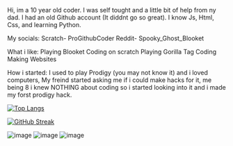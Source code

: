 Hi, im a 10 year old coder. 
I was self tought and a little bit of help from ny dad.
I had an old Github account (It diddnt go so great).
I know Js, Html, Css, and learning Python.

My socials:
Scratch- ProGithubCoder
Reddit- Spooky_Ghost_Blooket

What i like:
Playing Blooket
Coding on scratch
Playing Gorilla Tag
Coding
Making Websites

How i started:
I used to play Prodigy (you may not know it) and i loved computers, My freind started asking me if i could make hacks for it, me being 8 i knew NOTHING about coding so i
started looking into it and i made my forst prodigy hack.












[![Top Langs](https://github-readme-stats.vercel.app/api/top-langs/?username=UsefullCoder)](https://github.com/anuraghazra/github-readme-stats)














[![GitHub Streak](https://streak-stats.demolab.com/?user=UsefullCoder)](https://git.io/streak-stats)



![image](https://user-images.githubusercontent.com/125095252/218858083-878a5748-99bc-4e8e-a834-1cabfee6dc83.png)
![image](https://user-images.githubusercontent.com/125095252/218858311-da3aaccc-3d52-4641-a318-4e0bea971206.png)
![image](https://user-images.githubusercontent.com/125095252/218858499-e0b4be5f-c40b-4b47-ac07-d556bcbb3147.png)


